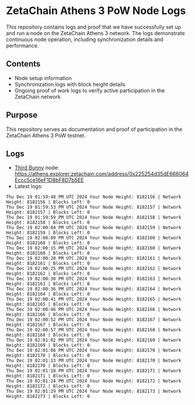 # ZetaChain Athens 3 PoW Node Logs
This repository contains logs and proof that we have successfully set up and run a node on the ZetaChain Athens 3 network. The logs demonstrate continuous node operation, including synchronization details and performance.

## Contents
- Node setup information
- Synchronization logs with block height details
- Ongoing proof of work logs to verify active participation in the ZetaChain network

## Purpose
This repository serves as documentation and proof of participation in the ZetaChain Athens 3 PoW testnet.

## Logs

- [Third Bunny](https://thirdbunny.xyz/) node: https://athens.explorer.zetachain.com/address/0x225254d35dE666064Eccc5ce16eF1D8bF8D7b5EE
- Latest logs:
```
Thu Dec 19 01:59:48 PM UTC 2024 Your Node Height: 8182156 | Network Height: 8182156 | Blocks Left: 0
Thu Dec 19 01:59:53 PM UTC 2024 Your Node Height: 8182157 | Network Height: 8182157 | Blocks Left: 0
Thu Dec 19 01:59:59 PM UTC 2024 Your Node Height: 8182158 | Network Height: 8182158 | Blocks Left: 0
Thu Dec 19 02:00:04 PM UTC 2024 Your Node Height: 8182159 | Network Height: 8182159 | Blocks Left: 0
Thu Dec 19 02:00:09 PM UTC 2024 Your Node Height: 8182160 | Network Height: 8182160 | Blocks Left: 0
Thu Dec 19 02:00:15 PM UTC 2024 Your Node Height: 8182160 | Network Height: 8182160 | Blocks Left: 0
Thu Dec 19 02:00:20 PM UTC 2024 Your Node Height: 8182161 | Network Height: 8182161 | Blocks Left: 0
Thu Dec 19 02:00:25 PM UTC 2024 Your Node Height: 8182162 | Network Height: 8182162 | Blocks Left: 0
Thu Dec 19 02:00:30 PM UTC 2024 Your Node Height: 8182163 | Network Height: 8182163 | Blocks Left: 0
Thu Dec 19 02:00:36 PM UTC 2024 Your Node Height: 8182164 | Network Height: 8182164 | Blocks Left: 0
Thu Dec 19 02:00:41 PM UTC 2024 Your Node Height: 8182165 | Network Height: 8182165 | Blocks Left: 0
Thu Dec 19 02:00:46 PM UTC 2024 Your Node Height: 8182166 | Network Height: 8182166 | Blocks Left: 0
Thu Dec 19 02:00:52 PM UTC 2024 Your Node Height: 8182167 | Network Height: 8182167 | Blocks Left: 0
Thu Dec 19 02:00:57 PM UTC 2024 Your Node Height: 8182168 | Network Height: 8182168 | Blocks Left: 0
Thu Dec 19 02:01:02 PM UTC 2024 Your Node Height: 8182169 | Network Height: 8182169 | Blocks Left: 0
Thu Dec 19 02:01:08 PM UTC 2024 Your Node Height: 8182170 | Network Height: 8182170 | Blocks Left: 0
Thu Dec 19 02:01:13 PM UTC 2024 Your Node Height: 8182170 | Network Height: 8182170 | Blocks Left: 0
Thu Dec 19 02:01:18 PM UTC 2024 Your Node Height: 8182171 | Network Height: 8182171 | Blocks Left: 0
Thu Dec 19 02:01:24 PM UTC 2024 Your Node Height: 8182172 | Network Height: 8182172 | Blocks Left: 0
Thu Dec 19 02:01:29 PM UTC 2024 Your Node Height: 8182173 | Network Height: 8182173 | Blocks Left: 0
```
